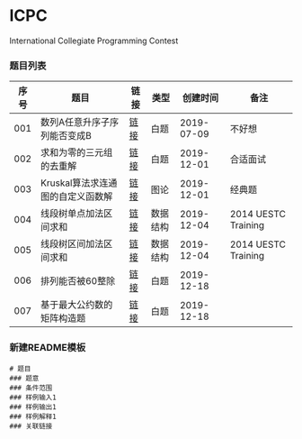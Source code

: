 
# ICPC

International Collegiate Programming Contest

### 题目列表

|序号|题目|链接|类型|创建时间|备注|
|--|--|--|--|--|--|
|001|数列A任意升序子序列能否变成B|[链接](白题/codeforces_contest1187_problemD_任意升序排序数列A的子串能否变成B)|白题|2019-07-09|不好想|
|002|求和为零的三元组的去重解|[链接](白题/leetcode_problem15_求和为零的三元组的去重解)|白题|2019-12-01|合适面试|
|003|Kruskal算法求连通图的自定义函数解|[链接](图论/uva_1395_Kruskal算法求连通图的自定义函数解)|图论|2019-12-01|经典题|
|004|线段树单点加法区间求和|[链接](数据结构/uestc_problem_838_线段树单点加法区间求和)|数据结构|2019-12-04|2014 UESTC Training|
|005|线段树区间加法区间求和|[链接](数据结构/uestc_problem_838_线段树区间加法区间求和)|数据结构|2019-12-04|2014 UESTC Training|
|006|排列能否被60整除|[链接](白题/codeforces_contest1266_problemA_排列能否被60整除)|白题|2019-12-18||
|007|基于最大公约数的矩阵构造题|[链接](白题/codeforces_contest1266_problemC_基于最大公约数的矩阵构造题)|白题|2019-12-18||

### 新建README模板
```
# 题目
### 题意
### 条件范围
### 样例输入1
### 样例输出1
### 样例解释1
### 关联链接
```
